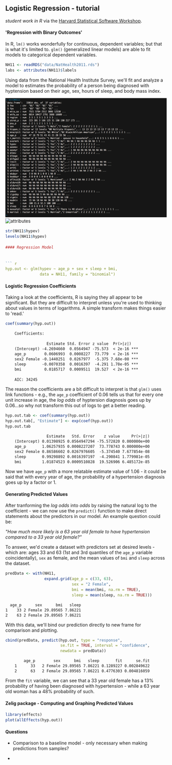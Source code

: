 Logistic Regression - tutorial
------------------------------

_student work in R_ via the [Harvard Statistical Software Workshop](http://tutorials.iq.harvard.edu/R/Rstatistics/Rstatistics.html#orgheadline27). 

#### 'Regression with Binary Outcomes'

In R, `lm()` works wonderfully for continuous, dependent variables; but that is what it's limited to. `glm()` (generalized linear models) are able to fit models to categorical dependent variables.

``` r
NH11 <- readRDS("data/NatHealth2011.rds")
labs <- attributes(NH11)$labels
```

Using data from the National Health Institute Survey, we'll fit and analyze a model to estimates the probability of a person being diagnosed with hyptension based on their age, sex, hours of sleep, and body mass index.

![NatHealth11](plots/NH11-glimpse.png)
![attributes](plot/NH11-attributes.png)

```r
str(NH11$hypev)
levels(NH11$hypev)

#### Regression Model


``` r
hyp.out <- glm(hypev ~ age_p + sex + sleep + bmi,
			   data = NH11, family = "binomial")
```


#### Logistic Regression Coefficients

Taking a look at the coefficients, R is saying they all appear to be significant. But they are difficult to interpret unless you're used to thinking about values in terms of logarithms. A simple transform makes things easier to 'read.'

``` r
coef(summary(hyp.out))
```

		Coefficients:

					  Estimate Std. Error z value  Pr(>|z|)
		(Intercept) -4.2694660  0.0564947 -75.573  < 2e-16 ***
		age_p        0.0606993  0.0008227  73.779  < 2e-16 ***
		sex2 Female -0.1440251  0.0267977  -5.375 7.68e-08 ***
		sleep       -0.0070358  0.0016397  -4.291 1.78e-05 ***
		bmi          0.0185717  0.0009511  19.527  < 2e-16 ***		

		AIC: 34245

The reason the coefficients are a bit difficult to interpret is that `glm()` uses link functions - e.g., the `age_p` coefficient of 0.06 tells us that for every one unit increase in age, the *log odds* of hyptersion diagnosis goes up by 0.06...so why not transform this out of logs to get a better reading.

``` r
hyp.out.tab <- coef(summary(hyp.out))
hyp.out.tab[, "Estimate"] <- exp(coef(hyp.out))
hyp.out.tab
```

    				  Estimate   Std. Error    z value     Pr(>|z|)
    	(Intercept) 0.01398925 0.0564947294 -75.572820 0.000000e+00
    	age_p       1.06257935 0.0008227207  73.778743 0.000000e+00
    	sex2 Female 0.86586602 0.0267976605  -5.374540 7.677854e-08
    	sleep       0.99298892 0.0016397197  -4.290841 1.779981e-05
    	bmi         1.01874523 0.0009510828  19.526906 6.485172e-85


Now we have `age_p` with a more relatable estimate value of 1.06 - it could be said that with every year of age, the probability of a hypertension diagnosis goes up by a factor or 1. 

#### Generating Predicted Values 

After tranforming the *log odds* into *odds* by raising the natural log to the coefficient - we can now use the `predict()` function to make direct statements about the predictors in our model. An example question could be: 

_"How much more likely is a 63 year old female to have hypertension compared to a 33 year old female?"_

To answer, we'd create a dataset with predictors set at desired levels - which are: ages 33 and 63 (1st and 3rd quantiles of the `age_p` variable coincidentally), `sex` as female, and the mean values of `bmi` and `sleep` across the dataset.

``` r
predData <- with(NH11,
				 expand.grid(age_p = c(33, 63),
				 			 sex = "2 Female",
				 			 bmi = mean(bmi, na.rm = TRUE),
				 			 sleep = mean(sleep, na.rm = TRUE)))
```

	  age_p      sex      bmi   sleep
	1    33 2 Female 29.89565 7.86221
	2    63 2 Female 29.89565 7.86221

With this data, we'll bind our prediction directly to new frame for comparison and plotting.

``` r
cbind(predData, predict(hyp.out, type = "response",
						se.fit = TRUE, interval = "confidence",
						newdata = predData))
```

	    	age_p     	 sex      bmi   sleep       fit      se.fit
		1      33 	2 Female 29.89565 7.86221 0.1289227 0.002849622
		2      63 	2 Female 29.89565 7.86221 0.4776303 0.004816059

From the `fit` variable, we can see that a 33 year old female has a 13% probability of having been diagnosed with hypertension - while a 63 year old woman has a 48% probability of such. 

#### Zelig package - Computing and Graphing Predicted Values

``` r
library(effects)
plot(allEffects(hyp.out))
```

#### Questions

- Comparison to a baseline model - only necessary when making predictions from samples?

- 









